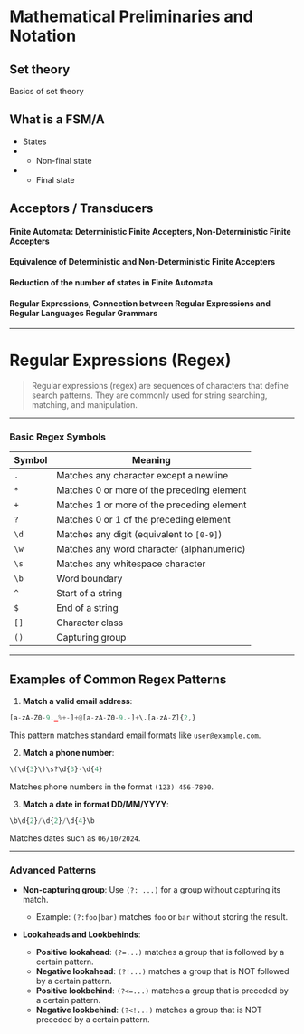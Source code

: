 # Mathematical Preliminaries and Notation

## Set theory

Basics of set theory

## What is a FSM/A

- States
- - Non-final state
- - Final state

## Acceptors / Transducers

#### Finite Automata: Deterministic Finite Accepters, Non-Deterministic Finite Accepters

#### Equivalence of Deterministic and Non-Deterministic Finite Accepters

#### Reduction of the number of states in Finite Automata

#### Regular Expressions, Connection between Regular Expressions and Regular Languages Regular Grammars

---
# Regular Expressions (Regex)

> Regular expressions (regex) are sequences of characters that define search patterns. They are commonly used for string searching, matching, and manipulation.

---

### Basic Regex Symbols

| Symbol | Meaning                                    |
| ------ | ------------------------------------------ |
| `.`    | Matches any character except a newline     |
| `*`    | Matches 0 or more of the preceding element |
| `+`    | Matches 1 or more of the preceding element |
| `?`    | Matches 0 or 1 of the preceding element    |
| `\d`   | Matches any digit (equivalent to `[0-9]`)  |
| `\w`   | Matches any word character (alphanumeric)  |
| `\s`   | Matches any whitespace character           |
| `\b`   | Word boundary                              |
| `^`    | Start of a string                          |
| `$`    | End of a string                            |
| `[]`   | Character class                            |
| `()`   | Capturing group                            |

---
## Examples of Common Regex Patterns

1. **Match a valid email address**:

``` python
[a-zA-Z0-9._%+-]+@[a-zA-Z0-9.-]+\.[a-zA-Z]{2,}
```

This pattern matches standard email formats like `user@example.com`.

2. **Match a phone number**:

``` python
\(\d{3}\)\s?\d{3}-\d{4}
```
   
Matches phone numbers in the format `(123) 456-7890`.

3. **Match a date in format DD/MM/YYYY**:

``` python
\b\d{2}/\d{2}/\d{4}\b
```
   
   Matches dates such as `06/10/2024`.

---

### Advanced Patterns

- **Non-capturing group**: Use `(?: ...)` for a group without capturing its match.
  - Example: `(?:foo|bar)` matches `foo` or `bar` without storing the result.

- **Lookaheads and Lookbehinds**:
  - **Positive lookahead**: `(?=...)` matches a group that is followed by a certain pattern.
  - **Negative lookahead**: `(?!...)` matches a group that is NOT followed by a certain pattern.
  - **Positive lookbehind**: `(?<=...)` matches a group that is preceded by a certain pattern.
  - **Negative lookbehind**: `(?<!...)` matches a group that is NOT preceded by a certain pattern.
